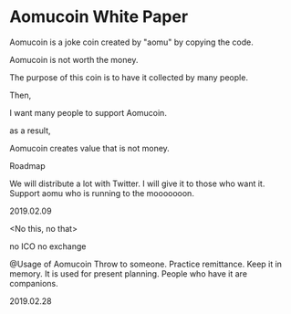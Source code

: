 # Aomucoin White Paper

Aomucoin is a joke coin created by "aomu" by copying the code.

Aomucoin is not worth the money.

The purpose of this coin is to have it collected by many people.

Then,

I want many people to support Aomucoin.

as a result,

Aomucoin creates value that is not money.


Roadmap

We will distribute a lot with Twitter.
I will give it to those who want it.
Support aomu who is running
to the mooooooon.

2019.02.09

<No this, no that>

no ICO
no exchange

@Usage of Aomucoin
Throw to someone.
Practice remittance.
Keep it in memory.
It is used for present planning.
People who have it are companions.

2019.02.28
